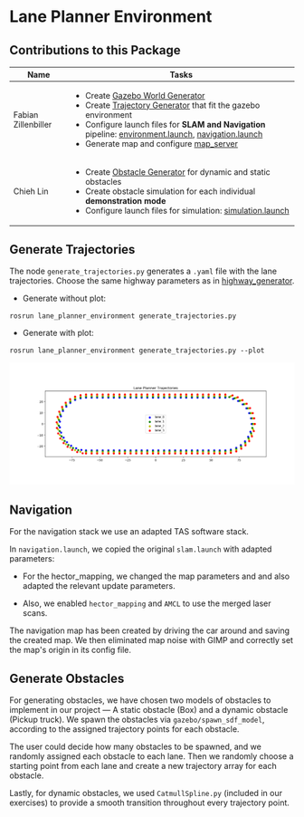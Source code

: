 # Lane Planner Environment

## Contributions to this Package

| Name     | Tasks                 |
| -------- | --------------------- |
| Fabian Zillenbiller | <ul><li>Create [Gazebo World Generator](../lane_planner_helpers/highway_generator)</li><li>Create [Trajectory Generator](scripts/generate_trajectories.py) that fit the gazebo environment</li><li>Configure launch files for **SLAM and Navigation** pipeline: [environment.launch](launch/environment.launch), [navigation.launch](launch/navigation.launch)</li><li>Generate map and configure [map_server](launch/config/map_server)</li></ul> |
| Chieh Lin |  <ul><li>Create [Obstacle Generator](scripts/obstacles_generator.py) for dynamic and static obstacles</li><li>Create obstacle simulation for each individual **demonstration mode**</li><li>Configure launch files for simulation: [simulation.launch](launch/simulation.launch)</li></ul> |

## Generate Trajectories

The node `generate_trajectories.py` generates a `.yaml` file with the lane trajectories. Choose the same highway parameters as in [highway_generator](highway_generator).


* Generate without plot:

```shell
rosrun lane_planner_environment generate_trajectories.py
```

* Generate with plot:

```shell
rosrun lane_planner_environment generate_trajectories.py --plot
```

![Trajectories](img/trajectories.png)

## Navigation 

For the navigation stack we use an adapted TAS software stack.

In `navigation.launch`, we copied the original `slam.launch` with adapted parameters:

- For the hector_mapping, we changed the map parameters and and also adapted the relevant update parameters.

- Also, we enabled `hector_mapping` and `AMCL` to use the merged laser scans.

The navigation map has been created by driving the car around and saving the created map. We then eliminated map noise with GIMP and correctly set the map's origin in its config file.

## Generate Obstacles

For generating obstacles, we have chosen two models of obstacles to implement in our project — A static obstacle (Box) and a dynamic obstacle (Pickup truck).
We spawn the obstacles via `gazebo/spawn_sdf_model`, according to the assigned trajectory points for each obstacle.

The user could decide how many obstacles to be spawned, and we randomly assigned each obstacle to each lane. Then we randomly choose a starting point from each lane and create a new trajectory array for each obstacle.

Lastly, for dynamic obstacles, we used `CatmullSpline.py` (included in our exercises) to provide a smooth transition throughout every trajectory point.



